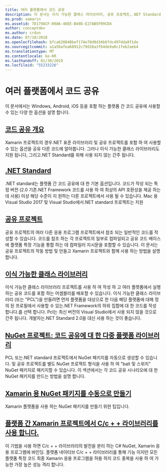 ```yaml
---
title: 여러 플랫폼에서 코드 공유
description: 이 문서는 이식 가능한 클래스 라이브러리, 공유 프로젝트,.NET Standard 및 NuGet을 포함 하 여 코드를 공유 하는 기술을 설명 하는 다양 한 가이드에 연결 합니다.
ms.prod: xamarin
ms.assetid: 7D179ACF-09A6-46EE-B49D-E27AB5F09CD4
author: conceptdev
ms.author: crdun
ms.date: 07/18/2018
ms.openlocfilehash: bfca620848bef174e78d9d34b6fdc497dda8f1de
ms.sourcegitcommit: a1a58afea68912c79d16a3f64de9a0c1feb2aeb4
ms.translationtype: MT
ms.contentlocale: ko-KR
ms.lasthandoff: 01/30/2019
ms.locfileid: "55233226"
---
```

# <a name="sharing-code-on-multiple-platforms"></a>여러 플랫폼에서 코드 공유

이 문서에서는 Windows, Android, iOS 등을 포함 하는 플랫폼 간 코드 공유에 사용할 수 있는 다양 한 옵션을 설명 합니다.

## <a name="code-sharing-overviewcode-sharingmd"></a>[코드 공유 개요](code-sharing.md)

Xamarin 프로젝트의 경우.NET 표준 라이브러리 및 공유 프로젝트를 포함 하 여 사용할 수 있는 옵션을 공유 다른 코드에 알아봅니다. 그러나 이식 가능한 클래스 라이브러리도 지원 됩니다, 그리고.NET Standard를 위해 사용 되지 않는 간주 됩니다.

## <a name="net-standardcross-platformapp-fundamentalsnet-standardmd"></a>[.NET Standard](~/cross-platform/app-fundamentals/net-standard.md)

.NET standard는 플랫폼 간 코드 공유에 대 한 기본 옵션입니다. 코드가 작성 되는 특정 버전 (2.0 기존.NET Framework 코드를 사용 하 여 최상의 API 호환성을 제공 하는 데 사용) 이상 해당 수준이 지 원하는 다른 프로젝트에서 사용 될 수 있습니다. Mac 용 Visual Studio 2017 및 Visual Studio에서.NET standard 프로젝트는 지원

## <a name="shared-projectscross-platformapp-fundamentalsshared-projectsmd"></a>[공유 프로젝트](~/cross-platform/app-fundamentals/shared-projects.md)

공유 프로젝트의 여러 다른 응용 프로그램 프로젝트에서 참조 되는 일반적인 코드를 작성할 수 있습니다. 코드를 참조 하는 각 프로젝트의 일부로 컴파일되고 공유 코드 베이스에 플랫폼 특정 기능을 통합 하는 데 컴파일러 지시문을 포함할 수 있습니다. 이 문서는 공유 프로젝트의 작동 방법 및 만들고 Xamarin 프로젝트와 함께 사용 하는 방법을 설명 합니다.

## <a name="portable-class-librariescross-platformapp-fundamentalspclmd"></a>[이식 가능한 클래스 라이브러리](~/cross-platform/app-fundamentals/pcl.md)

이식 가능한 클래스 라이브러리 프로젝트를 사용 하 여 작성 하 고 여러 플랫폼에서 실행 하는 공유 코드를 포함 하는 어셈블리를 배포할 수 있습니다. 이식 가능한 클래스 라이브러리 (또는 "PCL")을 만들려면 먼저 플랫폼을 대상으로 한 다음 해당 플랫폼에 대해 정의 된 프로필에서 사용할 수 있는.NET Framework의 하위 집합에 대 한 코드를 작성 합니다.를 선택 합니다. Pcl는 최신 버전의 Visual Studio에서 사용 되지 않을 것으로 간주 됩니다. 개발자는.NET Standard 2.0을 대신 사용 하는 것이 좋습니다.

## <a name="nuget-projects-multiplatform-libraries-for-code-sharingcross-platformapp-fundamentalsnuget-multiplatform-librariesindexmd"></a>[NuGet 프로젝트: 코드 공유에 대 한 다중 플랫폼 라이브러리](~/cross-platform/app-fundamentals/nuget-multiplatform-libraries/index.md)

PCL 또는.NET standard 프로젝트에서 NuGet 패키지를 자동으로 생성할 수 있습니다. 및 공유 프로젝트를 별도 NuGet 프로젝트 형식을 사용 하 여 "bait 및 스위치" NuGet 패키지로 패키지할 수 있습니다. 이 섹션에서는 각 코드 공유 시나리오에 대 한 NuGet 패키지를 만드는 방법을 설명 합니다.

## <a name="manually-creating-nuget-packages-for-xamarincross-platformapp-fundamentalsnuget-manualmd"></a>[Xamarin 용 NuGet 패키지를 수동으로 만들기](~/cross-platform/app-fundamentals/nuget-manual.md)

Xamarin 플랫폼을 사용 하는 NuGet 패키지를 만들기 위한 팁입니다.

## <a name="use-cc-libraries-in-cross-platform-xamarin-projectscross-platformcppindexmd"></a>[플랫폼 간 Xamarin 프로젝트에서 C/c + + 라이브러리를 사용 합니다.](~/cross-platform/cpp/index.md)

이 기법을 사용 하면 C/c + + 라이브러리의 발전을 분리 하는 C# NuGet, Xamarin 응용 프로그램에 바인딩. 플랫폼 네이티브 C/c + + 라이브러리를 통해 기능 이지만 모든 플랫폼 특정 코드 최종 Xamarin 응용 프로그램을 허용 하지 코드 중복을 사용 하 여 가능한 가장 높은 성능 격리 합니다. 
